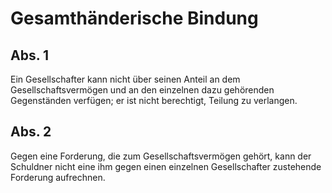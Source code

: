 # Gesamthänderische Bindung



## Abs. 1

 Ein Gesellschafter kann nicht über seinen Anteil an dem Gesellschaftsvermögen und an den einzelnen dazu gehörenden Gegenständen verfügen; er ist nicht berechtigt, Teilung zu verlangen.

## Abs. 2

 Gegen eine Forderung, die zum Gesellschaftsvermögen gehört, kann der Schuldner nicht eine ihm gegen einen einzelnen Gesellschafter zustehende Forderung aufrechnen. 

